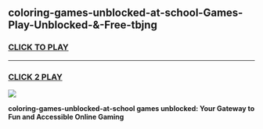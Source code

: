 
## coloring-games-unblocked-at-school-Games-Play-Unblocked-&-Free-tbjng
<h3>
<a href="https://premium76.site?title=coloring-games-unblocked-at-school&ref=24A">CLICK TO PLAY</a></h3>
<hr>

<h3>
<a href="https://premium76.site?title=coloring-games-unblocked-at-school&ref=24A">CLICK 2 PLAY</a>
  
</h3>

<a href="https://premium76.site?title=coloring-games-unblocked-at-school&ref=24A"><img src="https://clearcache.store/games.png"></a>


**coloring-games-unblocked-at-school games unblocked: Your Gateway to Fun and Accessible Online Gaming**
